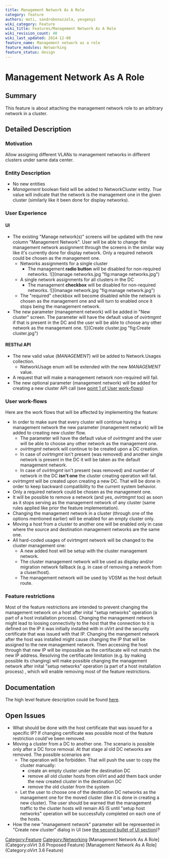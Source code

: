 ```yaml
---
title: Management Network As A Role
category: feature
authors: moti, sandrobonazzola, yevgenyz
wiki_category: Feature
wiki_title: Features/Management Network As A Role
wiki_revision_count: 40
wiki_last_updated: 2014-12-08
feature_name: Management network as a role
feature_modules: Networking
feature_status: design
---
```


# Management Network As A Role

## Summary

This feature is about attaching the management network role to an arbitrary network in a cluster.

## Detailed Description

### Motivation

Allow assigning different VLANs to management networks in different clusters under same data center.

### Entity Description

*   No new entities
*   *Management* boolean field will be added to NetworkCluster entity. *True* value will indicate that the network is the management one in the given cluster (similarly like it been done for display networks).

### User Experience

#### UI

*   The existing "Manage network(s)" screens will be updated with the new column "Management Network". User will be able to change the management network assignment through the screens in the similar way like it's currently done for display network. Only a required network could be chosen as the management one.
    -   Networks assignments for a single cluster
        -   The management **radio button** will be disabled for non-required networks.
            ![](manage networks.jpg "fig:manage networks.jpg")
    -   A single network assignments for all clusters in the DC
        -   The management **checkbox** will be disabled for non-required networks.
            ![](manage network.jpg "fig:manage network.jpg")
    -   The "required" checkbox will become disabled while the network is chosen as the management one and will turn to enabled once it stops being the management network.
*   The new parameter (management network) will be added in "New cluster" screen. The parameter will have the default value of *ovirtmgmt* if that is present in the DC and the user will be able to choose any other network as the management one.
    ![](Create cluster.jpg "fig:Create cluster.jpg")

#### RESTful API

*   The new valid value (*MANAGEMENT*) will be added to Network.Usages collection.
    -   NetworkUsage enum will be extended with the new *MANAGEMENT* value.
*   A request that will make a management network non-required will fail.
*   The new optional parameter (management network) will be added for creating a new cluster API call (see [point 1 of User work-flows](#User_work-flows))

### User work-flows

Here are the work flows that will be affected by implementing the feature:

*   In order to make sure that every cluster will continue having a management network the new parameter (management network) will be added to creating new cluster flow.
    -   The parameter will have the default value of *ovirtmgmt* and the user will be able to choose any other network as the management one.
    -   *ovirtmgmt* network will continue to be created upon a DC creation.
    -   In case of *ovirtmgmt* isn't present (was removed) and another single network is present in the DC it will be taken as the default management network.
    -   In case of *ovirtmgmt* isn't present (was removed) and number of network in the DC **isn't one** the cluster creating operation will fail.
*   *ovirtmgmt* will be created upon creating a new DC. That will be done in order to keep backward compatibility to the current system behavior.
*   Only a required network could be chosen as the management one.
*   It will be possible to remove a network (and yes, *ovirtmgmt* too) as soon as it stops serving as the management network of any cluster (same rules applied like prior the feature implementation).
*   Changing the management network in a cluster (through one of the options mentioned earlier) will be enabled for an empty cluster only.
*   Moving a host from a cluster to another one will be enabled only in case where the source and destination management networks are the same one.
*   All hard-coded usages of ovirtmgmt network will be changed to the cluster management one:
    -   A new added host will be setup with the cluster management network.
    -   The cluster management network will be used as display and/or migration network fallback (e.g. in case of removing a network from a cluser/host).
    -   The management network will be used by VDSM as the host default route.

### Feature restrictions

Most of the feature restrictions are intended to prevent changing the management network on a host after inital "setup networks" operation (a part of a host installation process). Changing the management network might lead to loosing connectivity to the host that the connection to it is defined on the IP it was initially installed with in oVirt and the security certificate that was issued with that IP. Changing the mangement network after the host was installed might cause changing the IP that will be assigned to the new management network. Then accessing the host through that new IP will be impossible as the certifacate will not match the new IP address.
Resolving the certifiacate limitation (e.g. by making possible its changing) will make possible changing the management network after inital "setup networks" operation (a part of a host installation process) , which will enable removing most of the feature restrictions.

## Documentation

The high level feature description could be found [here](Features/DetailedManagementNetworkAsARole).

## Open Issues

*   What should be done with the host certificate that was issued for a specific IP? If changing certificate was possible most of the feature restriction could've been removed.
*   Moving a cluster from a DC to another one. The scenario is possible only after a DC force removal. At that stage al old DC networks are removed. The possible scenarios are:
    -   The operation will be forbidden. That will push the user to copy the cluster manually:
        -   create an empty cluster under the destination DC
        -   remove all old cluster hosts from oVirt and add them back under the new created cluster in the destination DC
        -   remove the old cluster from the system
    -   Let the user to choose one of the destination DC networks as the management one for the moved cluster (like it is done in creating a new cluster). The user should be warned that the management traffic to the cluster hosts will remain AS IS until "setup host networks" operation will be successfully completed on each one of the hosts.
*   How the new "management network" parameter will be represented in "Create new cluster" dialog in UI (see [the second bullet of UI section](UI))?

<Category:Feature> <Category:Networking> [Management Network As A Role](Category:oVirt 3.6 Proposed Feature) [Management Network As A Role](Category:oVirt 3.6 Feature)
